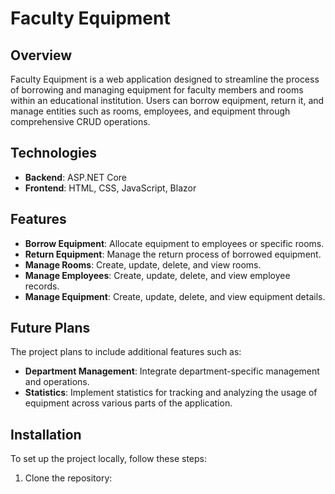 # Faculty Equipment

## Overview
Faculty Equipment is a web application designed to streamline the process of borrowing and managing equipment for faculty members and rooms within an educational institution. Users can borrow equipment, return it, and manage entities such as rooms, employees, and equipment through comprehensive CRUD operations.

## Technologies
- **Backend**: ASP.NET Core
- **Frontend**: HTML, CSS, JavaScript, Blazor

## Features
- **Borrow Equipment**: Allocate equipment to employees or specific rooms.
- **Return Equipment**: Manage the return process of borrowed equipment.
- **Manage Rooms**: Create, update, delete, and view rooms.
- **Manage Employees**: Create, update, delete, and view employee records.
- **Manage Equipment**: Create, update, delete, and view equipment details.

## Future Plans
The project plans to include additional features such as:
- **Department Management**: Integrate department-specific management and operations.
- **Statistics**: Implement statistics for tracking and analyzing the usage of equipment across various parts of the application.

## Installation
To set up the project locally, follow these steps:
1. Clone the repository:
